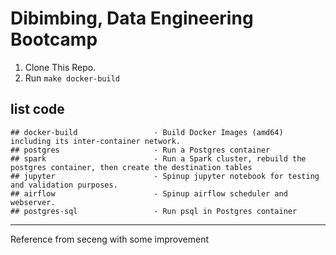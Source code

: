 # Dibimbing, Data Engineering Bootcamp

1. Clone This Repo.
2. Run `make docker-build` 

list code
---
```
## docker-build                 - Build Docker Images (amd64) including its inter-container network.
## postgres                     - Run a Postgres container
## spark                        - Run a Spark cluster, rebuild the postgres container, then create the destination tables
## jupyter                      - Spinup jupyter notebook for testing and validation purposes.
## airflow                      - Spinup airflow scheduler and webserver.
## postgres-sql                 - Run psql in Postgres container
```

---

Reference from seceng with some improvement